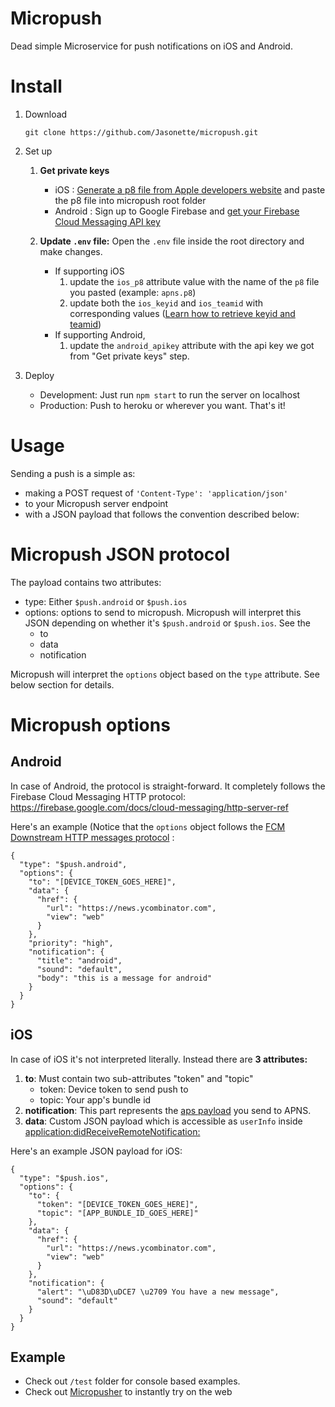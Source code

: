 # Micropush

Dead simple Microservice for push notifications on iOS and Android.

# Install

1. Download

    ```
    git clone https://github.com/Jasonette/micropush.git
    ```

2. Set up

    1. **Get private keys**
        - iOS : [Generate a p8 file from Apple developers website](http://help.apple.com/xcode/mac/current/#/dev54d690a66?sub=dev73a37248c) and paste the p8 file into micropush root folder
        - Android : Sign up to Google Firebase and [get your Firebase Cloud Messaging API key](https://stackoverflow.com/questions/37337512/where-can-i-find-the-api-key-for-firebase-cloud-messaging)

    2. **Update `.env` file:** Open the `.env` file inside the root directory and make changes.
        - If supporting iOS
            1. update the `ios_p8` attribute value with the name of the `p8` file you pasted (example: `apns.p8`)
            2. update both the `ios_keyid` and `ios_teamid` with corresponding values ([Learn how to retrieve keyid and teamid](https://www.google.com/search?q=apns+teamid+keyid&oq=apns+teamid+keyid))
        - If supporting Android, 
            1. update the `android_apikey` attribute with the api key we got from "Get private keys" step.

3. Deploy

    - Development: Just run `npm start` to run the server on localhost
    - Production: Push to heroku or wherever you want. That's it!

# Usage

Sending a push is a simple as:

- making a POST request of `'Content-Type': 'application/json'`
- to your Micropush server endpoint
- with a JSON payload that follows the convention described below:


# Micropush JSON protocol

The payload contains two attributes:

- type: Either `$push.android` or `$push.ios`
- options: options to send to micropush. Micropush will interpret this JSON depending on whether it's `$push.android` or `$push.ios`. See the 
  - to
  - data
  - notification

Micropush will interpret the `options` object based on the `type` attribute. See below section for details.

# Micropush options

## Android

In case of Android, the protocol is straight-forward. It completely follows the Firebase Cloud Messaging HTTP protocol: https://firebase.google.com/docs/cloud-messaging/http-server-ref

Here's an example (Notice that the `options` object follows the [FCM Downstream HTTP messages protocol](https://firebase.google.com/docs/cloud-messaging/http-server-ref#downstream-http-messages-json) :

```
{
  "type": "$push.android",
  "options": {
    "to": "[DEVICE_TOKEN_GOES_HERE]",
    "data": {
      "href": {
        "url": "https://news.ycombinator.com",
        "view": "web"
      }
    },
    "priority": "high",
    "notification": {
      "title": "android",
      "sound": "default",
      "body": "this is a message for android"
    }
  }
}
```

## iOS

In case of iOS it's not interpreted literally. Instead there are **3 attributes:**

1. **to**: Must contain two sub-attributes "token" and "topic"
    - token: Device token to send push to
    - topic: Your app's bundle id
2. **notification**: This part represents the [aps payload](https://developer.apple.com/library/content/documentation/NetworkingInternet/Conceptual/RemoteNotificationsPG/PayloadKeyReference.html#//apple_ref/doc/uid/TP40008194-CH17-SW1) you send to APNS.
3. **data**: Custom JSON payload which is accessible as `userInfo` inside [application:didReceiveRemoteNotification:](https://developer.apple.com/documentation/appkit/nsapplicationdelegate/1428430-application)

Here's an example JSON payload for iOS:

```
{
  "type": "$push.ios",
  "options": {
    "to": {
      "token": "[DEVICE_TOKEN_GOES_HERE]",
      "topic": "[APP_BUNDLE_ID_GOES_HERE]"
    },
    "data": {
      "href": {
        "url": "https://news.ycombinator.com",
        "view": "web"
      }
    },
    "notification": {
      "alert": "\uD83D\uDCE7 \u2709 You have a new message",
      "sound": "default"
    }
  }
}
```

## Example

- Check out `/test` folder for console based examples.
- Check out [Micropusher](https://github.com/Jasonette/micropusher) to instantly try on the web
